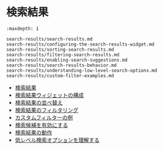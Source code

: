 # 検索結果

```{toctree}
:maxdepth: 1

search-results/search-results.md
search-results/configuring-the-search-results-widget.md
search-results/sorting-search-results.md
search-results/filtering-search-results.md
search-results/enabling-search-suggestions.md
search-results/search-results-behavior.md
search-results/understanding-low-level-search-options.md
search-results/custom-filter-examples.md
```

- [検索結果](search-results/search-results.md)
- [検索結果ウィジェットの構成](search-results/configuring-the-search-results-widget.md)
- [検索結果の並べ替え](search-results/sorting-search-results.md)
- [検索結果のフィルタリング](search-results/filtering-search-results.md)
- [カスタムフィルターの例](search-results/custom-filter-examples.md)
- [検索候補を有効にする](search-results/enabling-search-suggestions.md)
- [検索結果の動作](search-results/search-results-behavior.md)
- [低レベル検索オプションを理解する](search-results/understanding-low-level-search-options.md)
